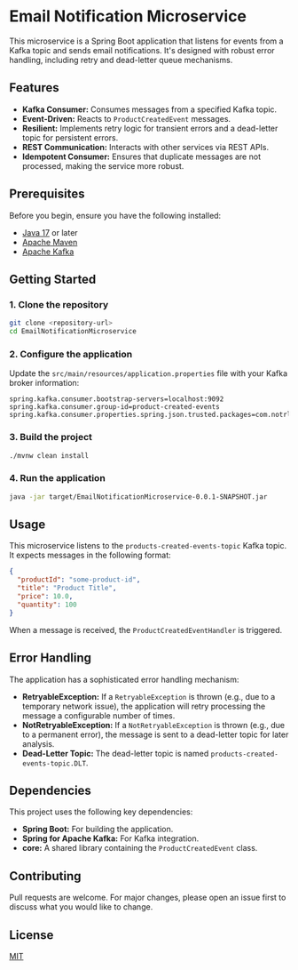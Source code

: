 # Email Notification Microservice

This microservice is a Spring Boot application that listens for events from a Kafka topic and sends email notifications. It's designed with robust error handling, including retry and dead-letter queue mechanisms.

## Features

- **Kafka Consumer:** Consumes messages from a specified Kafka topic.
- **Event-Driven:** Reacts to `ProductCreatedEvent` messages.
- **Resilient:** Implements retry logic for transient errors and a dead-letter topic for persistent errors.
- **REST Communication:** Interacts with other services via REST APIs.
- **Idempotent Consumer:** Ensures that duplicate messages are not processed, making the service more robust.

## Prerequisites

Before you begin, ensure you have the following installed:

- [Java 17](https://www.oracle.com/java/technologies/javase-jdk17-downloads.html) or later
- [Apache Maven](https://maven.apache.org/download.cgi)
- [Apache Kafka](https://kafka.apache.org/downloads)

## Getting Started

### 1. Clone the repository

```bash
git clone <repository-url>
cd EmailNotificationMicroservice
```

### 2. Configure the application

Update the `src/main/resources/application.properties` file with your Kafka broker information:

```properties
spring.kafka.consumer.bootstrap-servers=localhost:9092
spring.kafka.consumer.group-id=product-created-events
spring.kafka.consumer.properties.spring.json.trusted.packages=com.notrlyanurag.ws.core
```

### 3. Build the project

```bash
./mvnw clean install
```

### 4. Run the application

```bash
java -jar target/EmailNotificationMicroservice-0.0.1-SNAPSHOT.jar
```

## Usage

This microservice listens to the `products-created-events-topic` Kafka topic. It expects messages in the following format:

```json
{
  "productId": "some-product-id",
  "title": "Product Title",
  "price": 10.0,
  "quantity": 100
}
```

When a message is received, the `ProductCreatedEventHandler` is triggered.

## Error Handling

The application has a sophisticated error handling mechanism:

- **RetryableException:** If a `RetryableException` is thrown (e.g., due to a temporary network issue), the application will retry processing the message a configurable number of times.
- **NotRetryableException:** If a `NotRetryableException` is thrown (e.g., due to a permanent error), the message is sent to a dead-letter topic for later analysis.
- **Dead-Letter Topic:** The dead-letter topic is named `products-created-events-topic.DLT`.

## Dependencies

This project uses the following key dependencies:

- **Spring Boot:** For building the application.
- **Spring for Apache Kafka:** For Kafka integration.
- **core:** A shared library containing the `ProductCreatedEvent` class.

## Contributing

Pull requests are welcome. For major changes, please open an issue first to discuss what you would like to change.

## License

[MIT](https://choosealicense.com/licenses/mit/)

